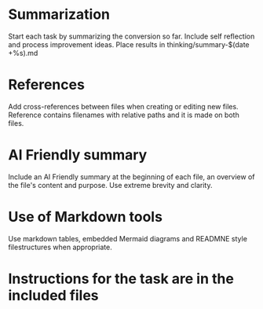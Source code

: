 # Summarization

Start each task by summarizing the conversion so far. Include self reflection and process improvement ideas. Place results in thinking/summary-$(date +%s).md

# References

Add cross-references between files when creating or editing new files. Reference contains filenames with relative paths and it is made on both files.

# AI Friendly summary

Include an AI Friendly summary at the beginning of each file, an overview of the file's content and purpose. Use extreme brevity and clarity.

# Use of Markdown tools

Use markdown tables, embedded Mermaid diagrams and READMNE style filestructures when appropriate.

# Instructions for the task are in the included files


